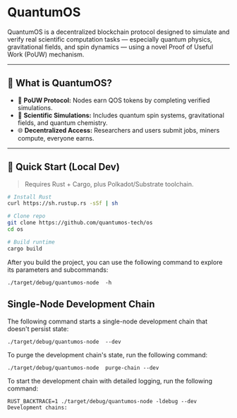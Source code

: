 # QuantumOS

QuantumOS is a decentralized blockchain protocol designed to simulate and verify real scientific computation tasks — especially quantum physics, gravitational fields, and spin dynamics — using a novel Proof of Useful Work (PoUW) mechanism.

---

## 🧠 What is QuantumOS?

- 🧩 **PoUW Protocol:** Nodes earn QOS tokens by completing verified simulations.
- 🧪 **Scientific Simulations:** Includes quantum spin systems, gravitational fields, and quantum chemistry.
- 🌐 **Decentralized Access:** Researchers and users submit jobs, miners compute, everyone earns.

---

## 🚀 Quick Start (Local Dev)

> Requires Rust + Cargo, plus Polkadot/Substrate toolchain.

```bash
# Install Rust
curl https://sh.rustup.rs -sSf | sh

# Clone repo
git clone https://github.com/quantumos-tech/os
cd os

# Build runtime
cargo build

```

After you build the project, you can use the following command to explore its parameters and subcommands:


```
./target/debug/quantumos-node  -h

```

## Single-Node Development Chain

The following command starts a single-node development chain that doesn't persist state:

```
./target/debug/quantumos-node  --dev

```

To purge the development chain's state, run the following command:

```
./target/debug/quantumos-node  purge-chain --dev

```

To start the development chain with detailed logging, run the following command:


```
RUST_BACKTRACE=1 ./target/debug/quantumos-node -ldebug --dev
Development chains:
```



